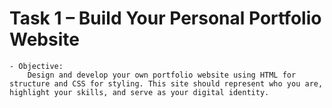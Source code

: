# Task 1 – Build Your Personal Portfolio Website
    - Objective:
        Design and develop your own portfolio website using HTML for structure and CSS for styling. This site should represent who you are, highlight your skills, and serve as your digital identity.
